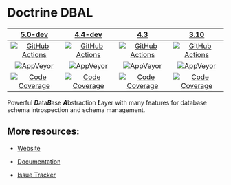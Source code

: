# Doctrine DBAL

|                   [5.0-dev][5.0]                    |                   [4.4-dev][4.4]                    |                     [4.3][4.3]                      |                     [3.10][3.10]                      |
|:---------------------------------------------------:|:---------------------------------------------------:|:---------------------------------------------------:|:-----------------------------------------------------:|
|      [![GitHub Actions][GA 5.0 image]][GA 5.0]      |      [![GitHub Actions][GA 4.4 image]][GA 4.4]      |      [![GitHub Actions][GA 4.3 image]][GA 4.3]      |      [![GitHub Actions][GA 3.10 image]][GA 3.10]      |
|   [![AppVeyor][AppVeyor 5.0 image]][AppVeyor 5.0]   |   [![AppVeyor][AppVeyor 4.4 image]][AppVeyor 4.4]   |   [![AppVeyor][AppVeyor 4.3 image]][AppVeyor 4.3]   |   [![AppVeyor][AppVeyor 3.10 image]][AppVeyor 3.10]   |
| [![Code Coverage][Coverage 5.0 image]][CodeCov 5.0] | [![Code Coverage][Coverage 4.4 image]][CodeCov 4.4] | [![Code Coverage][Coverage 4.3 image]][CodeCov 4.3] | [![Code Coverage][Coverage 3.10 image]][CodeCov 3.10] |

Powerful ***D***ata***B***ase ***A***bstraction ***L***ayer with many features for database schema introspection and schema management.

## More resources:

* [Website](http://www.doctrine-project.org/projects/dbal.html)
* [Documentation](http://docs.doctrine-project.org/projects/doctrine-dbal/en/latest/)
* [Issue Tracker](https://github.com/doctrine/dbal/issues)

  [Coverage 5.0 image]: https://codecov.io/gh/doctrine/dbal/branch/5.0.x/graph/badge.svg
  [5.0]: https://github.com/doctrine/dbal/tree/5.0.x
  [CodeCov 5.0]: https://codecov.io/gh/doctrine/dbal/branch/5.0.x
  [AppVeyor 5.0]: https://ci.appveyor.com/project/doctrine/dbal/branch/5.0.x
  [AppVeyor 5.0 image]: https://ci.appveyor.com/api/projects/status/i88kitq8qpbm0vie/branch/5.0.x?svg=true
  [GA 5.0]: https://github.com/doctrine/dbal/actions?query=workflow%3A%22Continuous+Integration%22+branch%3A5.0.x
  [GA 5.0 image]: https://github.com/doctrine/dbal/actions/workflows/continuous-integration.yml/badge.svg?branch=5.0.x

  [Coverage 4.4 image]: https://codecov.io/gh/doctrine/dbal/branch/4.4.x/graph/badge.svg
  [4.4]: https://github.com/doctrine/dbal/tree/4.4.x
  [CodeCov 4.4]: https://codecov.io/gh/doctrine/dbal/branch/4.4.x
  [AppVeyor 4.4]: https://ci.appveyor.com/project/doctrine/dbal/branch/4.4.x
  [AppVeyor 4.4 image]: https://ci.appveyor.com/api/projects/status/i88kitq8qpbm0vie/branch/4.4.x?svg=true
  [GA 4.4]: https://github.com/doctrine/dbal/actions?query=workflow%3A%22Continuous+Integration%22+branch%3A4.4.x
  [GA 4.4 image]: https://github.com/doctrine/dbal/actions/workflows/continuous-integration.yml/badge.svg?branch=4.4.x

  [Coverage 4.3 image]: https://codecov.io/gh/doctrine/dbal/branch/4.3.x/graph/badge.svg
  [4.3]: https://github.com/doctrine/dbal/tree/4.3.x
  [CodeCov 4.3]: https://codecov.io/gh/doctrine/dbal/branch/4.3.x
  [AppVeyor 4.3]: https://ci.appveyor.com/project/doctrine/dbal/branch/4.3.x
  [AppVeyor 4.3 image]: https://ci.appveyor.com/api/projects/status/i88kitq8qpbm0vie/branch/4.3.x?svg=true
  [GA 4.3]: https://github.com/doctrine/dbal/actions?query=workflow%3A%22Continuous+Integration%22+branch%3A4.3.x
  [GA 4.3 image]: https://github.com/doctrine/dbal/actions/workflows/continuous-integration.yml/badge.svg?branch=4.3.x

  [Coverage 3.10 image]: https://codecov.io/gh/doctrine/dbal/branch/3.10.x/graph/badge.svg
  [3.10]: https://github.com/doctrine/dbal/tree/3.10.x
  [CodeCov 3.10]: https://codecov.io/gh/doctrine/dbal/branch/3.10.x
  [AppVeyor 3.10]: https://ci.appveyor.com/project/doctrine/dbal/branch/3.10.x
  [AppVeyor 3.10 image]: https://ci.appveyor.com/api/projects/status/i88kitq8qpbm0vie/branch/3.10.x?svg=true
  [GA 3.10]: https://github.com/doctrine/dbal/actions?query=workflow%3A%22Continuous+Integration%22+branch%3A3.10.x
  [GA 3.10 image]: https://github.com/doctrine/dbal/actions/workflows/continuous-integration.yml/badge.svg?branch=3.10.x

